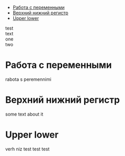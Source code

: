 - [Работа с переменными](#%D1%80%D0%B0%D0%B1%D0%BE%D1%82%D0%B0-%D1%81-%D0%BF%D0%B5%D1%80%D0%B5%D0%BC%D0%B5%D0%BD%D0%BD%D1%8B%D0%BC%D0%B8)
- [Верхний нижний регистр](#%D0%B2%D0%B5%D1%80%D1%85%D0%BD%D0%B8%D0%B9-%D0%BD%D0%B8%D0%B6%D0%BD%D0%B8%D0%B9-%D1%80%D0%B5%D0%B3%D0%B8%D1%81%D1%82%D1%80)
- [Upper lower](#upper-lower)

test  
text  
one  
two  
# Работа с переменными
rabota s peremennimi

# Верхний нижний регистр
some text about it

# Upper lower
verh niz
test test test
